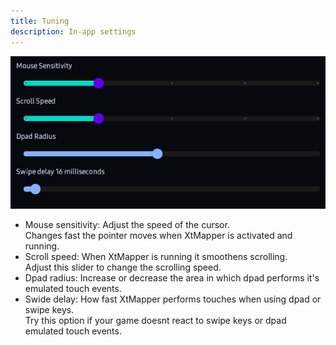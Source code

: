 ```yaml
---
title: Tuning
description: In-app settings
---
```


![image](../../assets/settings_tuning.png)
- Mouse sensitivity: Adjust the speed of the cursor.  
Changes fast the pointer moves when XtMapper is activated and running.
- Scroll speed: When XtMapper is running it smoothens scrolling.   
Adjust this slider to change the scrolling speed.
- Dpad radius: Increase or decrease the area in which dpad performs it's emulated touch events.
- Swide delay: How fast XtMapper performs touches when using dpad or swipe keys.  
Try this option if your game doesnt react to swipe keys or dpad emulated touch events.